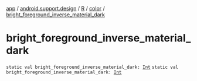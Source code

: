 [app](../../../index.md) / [android.support.design](../../index.md) / [R](../index.md) / [color](index.md) / [bright_foreground_inverse_material_dark](./bright_foreground_inverse_material_dark.md)

# bright_foreground_inverse_material_dark

`static val bright_foreground_inverse_material_dark: `[`Int`](https://kotlinlang.org/api/latest/jvm/stdlib/kotlin/-int/index.html)
`static val bright_foreground_inverse_material_dark: `[`Int`](https://kotlinlang.org/api/latest/jvm/stdlib/kotlin/-int/index.html)